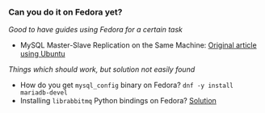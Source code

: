 ### Can you do it on Fedora yet?


*Good to have guides using Fedora for a certain task*

- MySQL Master-Slave Replication on the Same Machine: [Original article using Ubuntu](http://www.toptal.com/mysql/mysql-master-slave-replication-tutorial)


*Things which should work, but solution not easily found*


- How do you get `mysql_config` binary on Fedora? `dnf -y install mariadb-devel`
- Installing `librabbitmq` Python bindings on Fedora? [Solution](https://github.com/celery/librabbitmq/issues/71)


